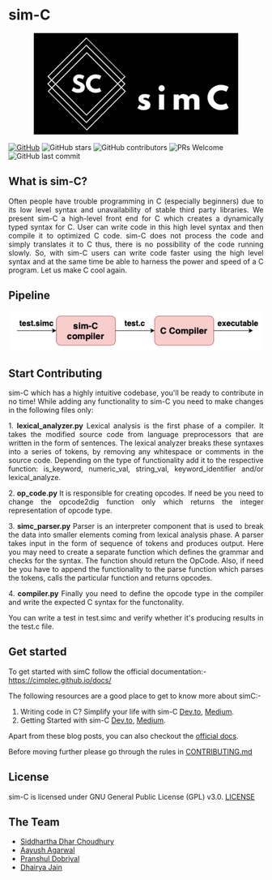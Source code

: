 
# sim-C

<p align="center">
  <img src="../logo.png" height="200">
</p>

[![GitHub](https://img.shields.io/github/license/cimplec/sim-c)](https://github.com/cimplec/sim-c/blob/master/LICENSE)  ![GitHub stars](https://img.shields.io/github/stars/cimplec/sim-c?style=plastic)  ![GitHub contributors](https://img.shields.io/github/contributors/cimplec/sim-c)  ![PRs Welcome](https://img.shields.io/badge/PRs-welcome-brightgreen.svg)  ![GitHub last commit](https://img.shields.io/github/last-commit/cimplec/sim-c)

## What is sim-C?

<p align="justify">Often people have trouble programming in C (especially beginners) due to its low level syntax and unavailability of stable third party libraries. We present sim-C a high-level front end for C which creates a dynamically typed syntax for C. User can write code in this high level syntax and then compile it to optimized C code. sim-C does not process the code and simply translates it to C thus, there is no possibility of the code running slowly. So, with sim-C users can write code faster using the high level syntax and at the same time be able to harness the power and speed of a C program. Let us make C cool again.</p>

## Pipeline

<p align="center">
  <img src="../simc-pipeline.png">
</p>

## Start Contributing

<p align="justify">sim-C which has a highly intuitive codebase, you'll be ready to contribute in no time!
While adding any functionality to sim-C you need to make changes in the following files only:</p>

<p align="justify">1. <strong>lexical_analyzer.py</strong>
Lexical analysis is the first phase of a compiler. It takes the modified source code from language preprocessors that are written in the form of sentences. The lexical analyzer breaks these syntaxes into a series of tokens, by removing any whitespace or comments in the source code. Depending on the type of functionality add it to the respective function: is_keyword, numeric_val, string_val, keyword_identifier and/or lexical_analyze.</p>

<p align="justify">2. <strong>op_code.py</strong>
It is responsible for creating opcodes. If need be you need to change the opcode2dig function only which returns the integer representation of opcode type.</p>

<p align="justify">3. <strong>simc_parser.py</strong>
Parser is an interpreter component that is used to break the data into smaller elements coming from lexical analysis phase. A parser takes input in the form of sequence of tokens and produces output. Here you may need to create a separate function which defines the grammar and checks for the syntax. The function should return the OpCode. Also, if need be you have to append the functionality to the parse function which parses the tokens, calls the particular function and returns opcodes.</p>

<p align="justify">4. <strong>compiler.py</strong>
Finally you need to define the opcode type in the compiler and write the expected C syntax for the functonality.</p>

<p align="justify">You can write a test in test.simc and verify whether it's producing results in the test.c file.</p>


## Get started

To get started with simC follow the official documentation:- https://cimplec.github.io/docs/

The following resources are a good place to get to know more about simC:-

1) Writing code in C? Simplify your life with sim-C <a href="https://dev.to/cimplec/writing-code-in-c-simplify-your-life-with-sim-c-2dkj">Dev.to</a>, <a href="https://medium.com/oss-build/writing-code-in-c-simplify-your-life-with-sim-c-9dd98f882bf8">Medium</a>.
2) Getting Started with sim-C <a href="https://dev.to/cimplec/getting-started-with-sim-c-4iek">Dev.to</a>, <a href="https://medium.com/oss-build/getting-started-with-sim-c-1397ee539877">Medium</a>.

Apart from these blog posts, you can also checkout the <a href="https://cimplec.github.io/docs">official docs</a>.

Before moving further please go through the rules in [CONTRIBUTING.md](../CONTRIBUTING.md)

## License

sim-C is licensed under GNU General Public License (GPL) v3.0. [LICENSE](../LICENSE)

## The Team

- [Siddhartha Dhar Choudhury](https://github.com/frankhart2018)
- [Aayush Agarwal](https://github.com/Aayush-99)
- [Pranshul Dobriyal](https://github.com/PranshulDobriyal)
- [Dhairya Jain](https://github.com/dhairyaj)

